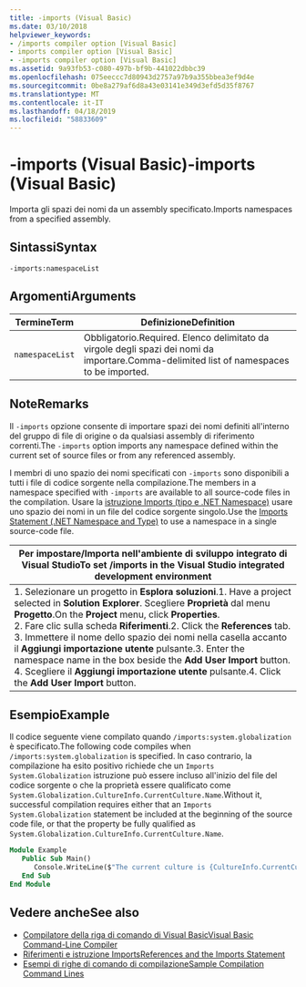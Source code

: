 ```yaml
---
title: -imports (Visual Basic)
ms.date: 03/10/2018
helpviewer_keywords:
- /imports compiler option [Visual Basic]
- imports compiler option [Visual Basic]
- -imports compiler option [Visual Basic]
ms.assetid: 9a93fb53-c080-497b-bf9b-441022dbbc39
ms.openlocfilehash: 075eeccc7d80943d2757a97b9a355bbea3ef9d4e
ms.sourcegitcommit: 0be8a279af6d8a43e03141e349d3efd5d35f8767
ms.translationtype: MT
ms.contentlocale: it-IT
ms.lasthandoff: 04/18/2019
ms.locfileid: "58833609"
---
```

# <a name="-imports-visual-basic"></a><span data-ttu-id="ba474-102">-imports (Visual Basic)</span><span class="sxs-lookup"><span data-stu-id="ba474-102">-imports (Visual Basic)</span></span>
<span data-ttu-id="ba474-103">Importa gli spazi dei nomi da un assembly specificato.</span><span class="sxs-lookup"><span data-stu-id="ba474-103">Imports namespaces from a specified assembly.</span></span>  
  
## <a name="syntax"></a><span data-ttu-id="ba474-104">Sintassi</span><span class="sxs-lookup"><span data-stu-id="ba474-104">Syntax</span></span>  
  
```  
-imports:namespaceList  
```  
  
## <a name="arguments"></a><span data-ttu-id="ba474-105">Argomenti</span><span class="sxs-lookup"><span data-stu-id="ba474-105">Arguments</span></span>  
  
|<span data-ttu-id="ba474-106">Termine</span><span class="sxs-lookup"><span data-stu-id="ba474-106">Term</span></span>|<span data-ttu-id="ba474-107">Definizione</span><span class="sxs-lookup"><span data-stu-id="ba474-107">Definition</span></span>|  
|---|---|  
|`namespaceList`|<span data-ttu-id="ba474-108">Obbligatorio.</span><span class="sxs-lookup"><span data-stu-id="ba474-108">Required.</span></span> <span data-ttu-id="ba474-109">Elenco delimitato da virgole degli spazi dei nomi da importare.</span><span class="sxs-lookup"><span data-stu-id="ba474-109">Comma-delimited list of namespaces to be imported.</span></span>|  
  
## <a name="remarks"></a><span data-ttu-id="ba474-110">Note</span><span class="sxs-lookup"><span data-stu-id="ba474-110">Remarks</span></span>  
 <span data-ttu-id="ba474-111">Il `-imports` opzione consente di importare spazi dei nomi definiti all'interno del gruppo di file di origine o da qualsiasi assembly di riferimento correnti.</span><span class="sxs-lookup"><span data-stu-id="ba474-111">The `-imports` option imports any namespace defined within the current set of source files or from any referenced assembly.</span></span>  
  
 <span data-ttu-id="ba474-112">I membri di uno spazio dei nomi specificati con `-imports` sono disponibili a tutti i file di codice sorgente nella compilazione.</span><span class="sxs-lookup"><span data-stu-id="ba474-112">The members in a namespace specified with `-imports` are available to all source-code files in the compilation.</span></span> <span data-ttu-id="ba474-113">Usare la [istruzione Imports (tipo e .NET Namespace)](../../../visual-basic/language-reference/statements/imports-statement-net-namespace-and-type.md) usare uno spazio dei nomi in un file del codice sorgente singolo.</span><span class="sxs-lookup"><span data-stu-id="ba474-113">Use the [Imports Statement (.NET Namespace and Type)](../../../visual-basic/language-reference/statements/imports-statement-net-namespace-and-type.md) to use a namespace in a single source-code file.</span></span>  
  
|<span data-ttu-id="ba474-114">Per impostare/Importa nell'ambiente di sviluppo integrato di Visual Studio</span><span class="sxs-lookup"><span data-stu-id="ba474-114">To set /imports in the Visual Studio integrated development environment</span></span>|  
|---|  
|<span data-ttu-id="ba474-115">1.  Selezionare un progetto in **Esplora soluzioni**.</span><span class="sxs-lookup"><span data-stu-id="ba474-115">1.  Have a project selected in **Solution Explorer**.</span></span> <span data-ttu-id="ba474-116">Scegliere **Proprietà** dal menu **Progetto**.</span><span class="sxs-lookup"><span data-stu-id="ba474-116">On the **Project** menu, click **Properties**.</span></span> <br /><span data-ttu-id="ba474-117">2.  Fare clic sulla scheda **Riferimenti**.</span><span class="sxs-lookup"><span data-stu-id="ba474-117">2.  Click the **References** tab.</span></span><br /><span data-ttu-id="ba474-118">3.  Immettere il nome dello spazio dei nomi nella casella accanto il **Aggiungi importazione utente** pulsante.</span><span class="sxs-lookup"><span data-stu-id="ba474-118">3.  Enter the namespace name in the box beside the **Add User Import** button.</span></span><br /><span data-ttu-id="ba474-119">4.  Scegliere il **Aggiungi importazione utente** pulsante.</span><span class="sxs-lookup"><span data-stu-id="ba474-119">4.  Click the **Add User Import** button.</span></span>|  
  
## <a name="example"></a><span data-ttu-id="ba474-120">Esempio</span><span class="sxs-lookup"><span data-stu-id="ba474-120">Example</span></span>  
 <span data-ttu-id="ba474-121">Il codice seguente viene compilato quando `/imports:system.globalization` è specificato.</span><span class="sxs-lookup"><span data-stu-id="ba474-121">The following code compiles when `/imports:system.globalization` is specified.</span></span> <span data-ttu-id="ba474-122">In caso contrario, la compilazione ha esito positivo richiede che un `Imports System.Globalization` istruzione può essere incluso all'inizio del file del codice sorgente o che la proprietà essere qualificato come `System.Globalization.CultureInfo.CurrentCulture.Name`.</span><span class="sxs-lookup"><span data-stu-id="ba474-122">Without it, successful compilation requires either that an `Imports System.Globalization` statement be included at the beginning of the source code file, or that the property be fully qualified as `System.Globalization.CultureInfo.CurrentCulture.Name`.</span></span>

```vb
Module Example
   Public Sub Main()
      Console.WriteLine($"The current culture is {CultureInfo.CurrentCulture.Name}")
   End Sub
End Module
```

## <a name="see-also"></a><span data-ttu-id="ba474-123">Vedere anche</span><span class="sxs-lookup"><span data-stu-id="ba474-123">See also</span></span>

- [<span data-ttu-id="ba474-124">Compilatore della riga di comando di Visual Basic</span><span class="sxs-lookup"><span data-stu-id="ba474-124">Visual Basic Command-Line Compiler</span></span>](../../../visual-basic/reference/command-line-compiler/index.md)
- [<span data-ttu-id="ba474-125">Riferimenti e istruzione Imports</span><span class="sxs-lookup"><span data-stu-id="ba474-125">References and the Imports Statement</span></span>](../../../visual-basic/programming-guide/program-structure/references-and-the-imports-statement.md)
- [<span data-ttu-id="ba474-126">Esempi di righe di comando di compilazione</span><span class="sxs-lookup"><span data-stu-id="ba474-126">Sample Compilation Command Lines</span></span>](../../../visual-basic/reference/command-line-compiler/sample-compilation-command-lines.md)
